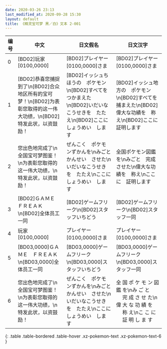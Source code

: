 ```yaml
---
date: 2020-03-26 23:13
last_modified_at: 2020-09-28 15:30
layout: default
title: 《精灵宝可梦 黑／白》文本 2-001
---
```

| 编号 | 中文 | 日文假名 | 日文汉字 |
| ---- | ---- | ---- | --- |
| 0 | [BD02]玩家　[0100,0000] | [BD02]プレイヤー　[0100,0000]さま | [BD02]プレイヤー　[0100,0000]さま |
| 1 | [BD02]恭喜您捕捉到了\n[BD02]合众地区所有的宝可梦！\n[BD02]为表彰您取得的这一伟大功绩，\n[BD02]特发此状，以资鼓励！ | [BD02]イッシュちほうの　ポケモン\n[BD02]すべてを　つかまえた\n[BD02]いだいなこうせきを　たたえ\n[BD02]ここに　しょうめい　します | [BD02]イッシュ地方の　ポケモン\n[BD02]すべてを　捕まえた\n[BD02]偉大な功績を　称え\n[BD02]ここに　証明します |
| 2 | 您出色地完成了\n全国宝可梦图鉴！\n为表彰您取得的这一伟大功绩，\n特发此状，以资鼓励！ | ぜんこく　ポケモンずかんを\nみごと　かんせい　させた\nいだいなこうせきを　たたえ\nここに　しょうめい　します | 全国ポケモン図鑑を\nみごと　完成させた\n偉大な功績を　称え\nここに　証明します |
| 3 | [BD02]ＧＡＭＥ　ＦＲＥＡＫ\n[BD02]全体员工一同 | [BD02]ゲームフリーク\n[BD02]スタッフいちどう | [BD02]ゲームフリーク\n[BD02]スタッフ一同 |
| 4 | 玩家　[0100,0000] | プレイヤー　[0100,0000]さま | プレイヤー　[0100,0000]さま |
| 5 | [BD03,0000]ＧＡＭＥ　ＦＲＥＡＫ\n[BD03,0000]全体员工一同 | [BD03,0000]ゲームフリーク\n[BD03,0000]スタッフいちどう | [BD03,0000]ゲームフリーク\n[BD03,0000]スタッフ一同 |
| 6 | 您出色地完成了\n全国宝可梦图鉴！\n为表彰您取得的这一伟大功绩，\n特发此状，以资鼓励！ | ぜんこく　ポケモンずかんを\nみごと　かんせい　させた\nいだいなこうせきを　たたえ\nここに　しょうめい　します | 全 国 ポ ケ モ ン 図 鑑 を\nみ ご と 　 完 成 さ せ た\n偉 大 な 功 績 を 　 称 え\nこ こ に 　 証 明 し ま す |
{: .table .table-bordered .table-hover .xz-pokemon-text .xz-pokemon-text-6 }